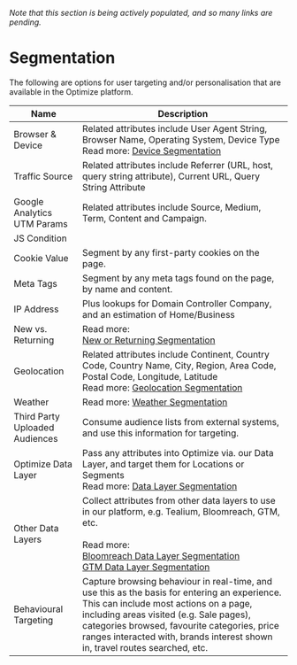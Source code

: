 *Note that this section is being actively populated, and so many links are pending.*

# Segmentation

The following are options for user targeting and/or personalisation that are available in the Optimize platform. 

| Name | Description |
| ---------------------- | ----------------------
| Browser & Device | Related attributes include User Agent String, Browser Name, Operating System, Device Type<br>Read more: [Device Segmentation](./device)
| Traffic Source | Related attributes include Referrer (URL, host, query string attribute), Current URL, Query String Attribute
| Google Analytics UTM Params | Related attributes include Source, Medium, Term, Content and Campaign.
| JS Condition |
| Cookie Value | Segment by any first-party cookies on the page.
| Meta Tags | Segment by any meta tags found on the page, by name and content.
| IP Address | Plus lookups for Domain Controller Company, and an estimation of Home/Business
| New vs. Returning | Read more:<br>[New or Returning Segmentation](./new-returning)
| Geolocation | Related attributes include Continent, Country Code, Country Name, City, Region, Area Code, Postal Code, Longitude, Latitude<br>Read more: [Geolocation Segmentation](./geolocation)
| Weather | Read more: [Weather Segmentation](./weather)
| Third Party Uploaded Audiences | Consume audience lists from external systems, and use this information for targeting.
| Optimize Data Layer | Pass any attributes into Optimize via. our Data Layer, and target them for Locations or Segments<br>Read more: [Data Layer Segmentation](./data-layer)
| Other Data Layers | Collect attributes from other data layers to use in our platform, e.g. Tealium, Bloomreach, GTM, etc.<br><br>Read more:<br>[Bloomreach Data Layer Segmentation](./data-layer-bloomreach)<br>[GTM Data Layer Segmentation](./data-layer-gtm)
| Behavioural Targeting | Capture browsing behaviour in real-time, and use this as the basis for entering an experience. This can include most actions on a page, including areas visited (e.g. Sale pages), categories browsed, favourite categories, price ranges interacted with, brands interest shown in, travel routes searched, etc.